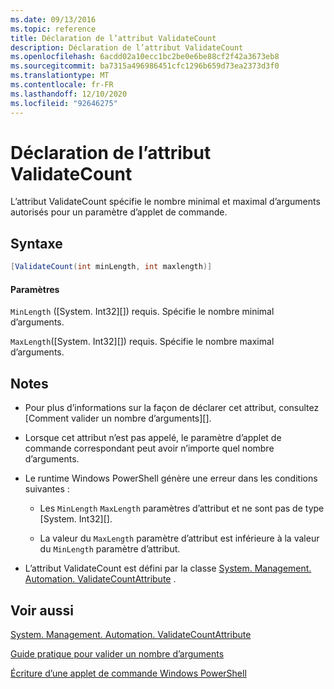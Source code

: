 ```yaml
---
ms.date: 09/13/2016
ms.topic: reference
title: Déclaration de l’attribut ValidateCount
description: Déclaration de l’attribut ValidateCount
ms.openlocfilehash: 6acdd02a10ecc1bc2be0e6be88cf2f42a3673eb8
ms.sourcegitcommit: ba7315a496986451cfc1296b659d73ea2373d3f0
ms.translationtype: MT
ms.contentlocale: fr-FR
ms.lasthandoff: 12/10/2020
ms.locfileid: "92646275"
---
```

# <a name="validatecount-attribute-declaration"></a>Déclaration de l’attribut ValidateCount

L’attribut ValidateCount spécifie le nombre minimal et maximal d’arguments autorisés pour un paramètre d’applet de commande.

## <a name="syntax"></a>Syntaxe

```csharp
[ValidateCount(int minLength, int maxlength)]
```

#### <a name="parameters"></a>Paramètres

`MinLength` ([System. Int32][]) requis. Spécifie le nombre minimal d’arguments.

`MaxLength`([System. Int32][]) requis. Spécifie le nombre maximal d’arguments.

## <a name="remarks"></a>Notes

- Pour plus d’informations sur la façon de déclarer cet attribut, consultez [Comment valider un nombre d’arguments][].

- Lorsque cet attribut n’est pas appelé, le paramètre d’applet de commande correspondant peut avoir n’importe quel nombre d’arguments.

- Le runtime Windows PowerShell génère une erreur dans les conditions suivantes :

  - Les `MinLength` `MaxLength` paramètres d’attribut et ne sont pas de type [System. Int32][].

  - La valeur du `MaxLength` paramètre d’attribut est inférieure à la valeur du `MinLength` paramètre d’attribut.

- L’attribut ValidateCount est défini par la classe [System. Management. Automation. ValidateCountAttribute][] .

## <a name="see-also"></a>Voir aussi

[System. Management. Automation. ValidateCountAttribute][]

[Guide pratique pour valider un nombre d’arguments][]

[Écriture d’une applet de commande Windows PowerShell][]

[Guide pratique pour valider un nombre d’arguments]: how-to-validate-an-argument-count.md
[Écriture d’une applet de commande Windows PowerShell]: writing-a-windows-powershell-cmdlet.md

[System.Int32]: /dotnet/api/System.Int32
[System. Management. Automation. ValidateCountAttribute]: /dotnet/api/System.Management.Automation.ValidateCountAttribute
